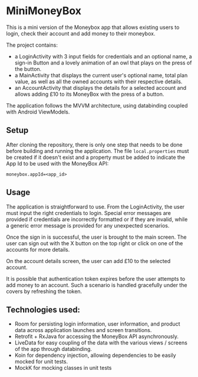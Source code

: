 # MiniMoneyBox

This is a mini version of the Moneybox app that allows existing users to login, check their account and add money to their moneybox.

The project contains:
 - a LoginActivity with 3 input fields for credentials and an optional name, a sign-in Button and a lovely animation of an owl that plays on the press of the button.
 - a MainActivity that displays the current user's optional name, total plan value, as well as all the owned accounts with their respective details.
 - an AccountActivity that displays the details for a selected account and allows adding £10 to its MoneyBox with the press of a button.

The application follows the MVVM architecture, using databinding coupled with Android ViewModels.

## Setup

After cloning the repository, there is only one step that needs to be done before building and running the application.
The file `local.properties` must be created if it doesn't exist and a property must be added to indicate the App Id to be used with the MoneyBox API:

```
moneybox.appId=<app_id>
```

## Usage

The application is straightforward to use. From the LoginActivity, the user must input the right credentials to login.
Special error messages are provided if credentials are incorrectly formatted or if they are invalid, while a generic error message is provided for any unexpected scenarios.

Once the sign in is successful, the user is brought to the main screen. The user can sign out with the X button on the top right or click on one of the accounts for more details.

On the account details screen, the user can add £10 to the selected account.

It is possible that authentication token expires before the user attempts to add money to an account.
Such a scenario is handled gracefully under the covers by refreshing the token.

## Technologies used:
 - Room for persisting login information, user information, and product data across application launches and screen transitions.
 - Retrofit + RxJava for accessing the MoneyBox API asynchronously.
 - LiveData for easy coupling of the data with the various views / screens of the app through databinding.
 - Koin for dependency injection, allowing dependencies to be easily mocked for unit tests.
 - MockK for mocking classes in unit tests
